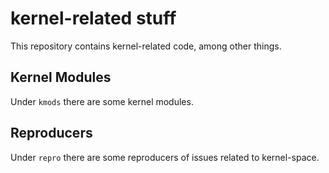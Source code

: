 # kernel-related stuff

This repository contains kernel-related code, among other things.


## Kernel Modules

Under `kmods` there are some kernel modules.


## Reproducers

Under `repro` there are some reproducers of issues related to kernel-space.
